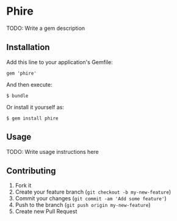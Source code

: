 # Phire

TODO: Write a gem description

## Installation

Add this line to your application's Gemfile:

    gem 'phire'

And then execute:

    $ bundle

Or install it yourself as:

    $ gem install phire

## Usage

TODO: Write usage instructions here

## Contributing

1. Fork it
2. Create your feature branch (`git checkout -b my-new-feature`)
3. Commit your changes (`git commit -am 'Add some feature'`)
4. Push to the branch (`git push origin my-new-feature`)
5. Create new Pull Request
